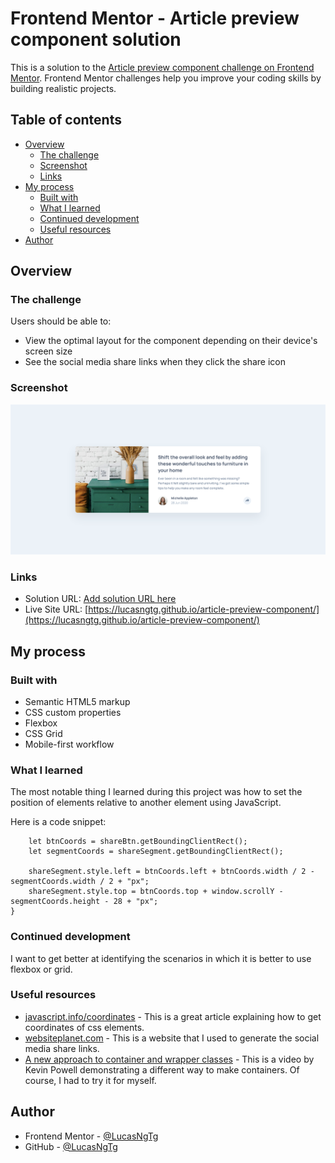 # Frontend Mentor - Article preview component solution

This is a solution to the [Article preview component challenge on Frontend Mentor](https://www.frontendmentor.io/challenges/article-preview-component-dYBN_pYFT). Frontend Mentor challenges help you improve your coding skills by building realistic projects. 

## Table of contents

- [Overview](#overview)
  - [The challenge](#the-challenge)
  - [Screenshot](#screenshot)
  - [Links](#links)
- [My process](#my-process)
  - [Built with](#built-with)
  - [What I learned](#what-i-learned)
  - [Continued development](#continued-development)
  - [Useful resources](#useful-resources)
- [Author](#author)

## Overview

### The challenge

Users should be able to:

- View the optimal layout for the component depending on their device's screen size
- See the social media share links when they click the share icon

### Screenshot

![](./screenshot.jpg)

### Links

- Solution URL: [Add solution URL here](https://your-solution-url.com)
- Live Site URL: [https://lucasngtg.github.io/article-preview-component/](https://lucasngtg.github.io/article-preview-component/)

## My process

### Built with

- Semantic HTML5 markup
- CSS custom properties
- Flexbox
- CSS Grid
- Mobile-first workflow

### What I learned

The most notable thing I learned during this project was how to set the position of elements relative to another element using JavaScript.

Here is a code snippet:

```function setCoordsRelativeToBtn() {
    let btnCoords = shareBtn.getBoundingClientRect();
    let segmentCoords = shareSegment.getBoundingClientRect();

    shareSegment.style.left = btnCoords.left + btnCoords.width / 2 - segmentCoords.width / 2 + "px";
    shareSegment.style.top = btnCoords.top + window.scrollY - segmentCoords.height - 28 + "px";
}
```

### Continued development

I want to get better at identifying the scenarios in which it is better to use flexbox or grid.

### Useful resources

- [javascript.info/coordinates](https://javascript.info/coordinates) - This is a great article explaining how to get coordinates of css elements.
- [websiteplanet.com](https://www.websiteplanet.com/webtools/sharelink/) - This is a website that I used to generate the social media share links.
- [A new approach to container and wrapper classes](https://www.youtube.com/watch?v=c13gpBrnGEw) - This is a video by Kevin Powell demonstrating a different way to make containers. Of course, I had to try it for myself.

## Author

- Frontend Mentor - [@LucasNgTg](https://www.frontendmentor.io/profile/LucasNgTg)
- GitHub - [@LucasNgTg](https://https://github.com/LucasNgTg)